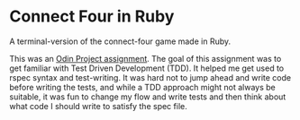 # Connect Four in Ruby
A terminal-version of the connect-four game made in Ruby.

This was an [Odin Project assignment](https://www.theodinproject.com/lessons/ruby-connect-four). The goal of this assignment was to get familiar with Test Driven Development (TDD). It helped me get used to rspec syntax and test-writing. It was hard not to jump ahead and write code before writing the tests, and while a TDD approach might not always be suitable, it was fun to change my flow and write tests and then think about what code I should write to satisfy the spec file.
